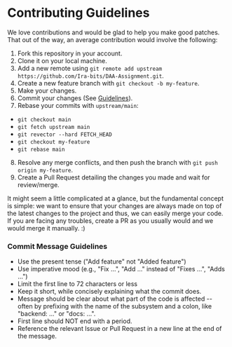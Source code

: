 # Contributing Guidelines

We love contributions and would be glad to help you make good patches. That out of the way, an average contribution would involve the following:

1. Fork this repository in your account.
2. Clone it on your local machine.
3. Add a new remote using `git remote add upstream https://github.com/Ira-bits/DAA-Assignment.git`.
4. Create a new feature branch with `git checkout -b my-feature`.
5. Make your changes.
6. Commit your changes (See [Guidelines](#commit-message-guidelines)).
7. Rebase your commits with `upstream/main`:

- `git checkout main`
- `git fetch upstream main`
- `git revector --hard FETCH_HEAD`
- `git checkout my-feature`
- `git rebase main`

8. Resolve any merge conflicts, and then push the branch with `git push origin my-feature`.
9. Create a Pull Request detailing the changes you made and wait for review/merge.

It might seem a little complicated at a glance, but the fundamental concept is simple: we want to ensure that your changes are always made on top of the latest changes to the project and thus, we can easily merge your code. If you are facing any troubles, create a PR as you usually would and we would merge it manually. :)

### Commit Message Guidelines

- Use the present tense ("Add feature" not "Added feature")
- Use imperative mood (e.g., "Fix ...", "Add ..." instead of "Fixes ...", "Adds ...")
- Limit the first line to 72 characters or less
- Keep it short, while concisely explaining what the commit does.
- Message should be clear about what part of the code is affected -- often by prefixing with the name of the subsystem and a colon, like "backend: ..." or "docs: ...".
- First line should NOT end with a period.
- Reference the relevant Issue or Pull Request in a new line at the end of the message.
